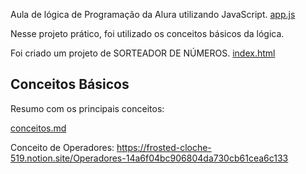 Aula de lógica de Programação da Alura utilizando JavaScript. [app.js](app.js)

Nesse projeto prático, foi utilizado os conceitos básicos da lógica.

Foi criado um projeto de SORTEADOR DE NÚMEROS. [index.html](index.html)


<h2>Conceitos Básicos</h2>
Resumo com os principais conceitos:

[conceitos.md](conceitos.md)

Conceito de Operadores: 
https://frosted-cloche-519.notion.site/Operadores-14a6f04bc906804da730cb61cea6c133

